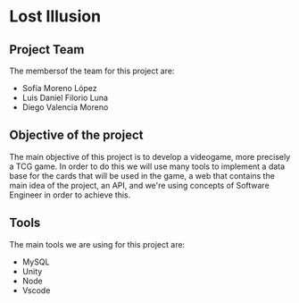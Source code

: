 # Lost Illusion
## Project Team
The membersof the team for this project are:

- Sofía Moreno López
- Luis Daniel Filorio Luna
- Diego Valencia Moreno

## Objective of the project
The main objective of this project is to develop a videogame, more precisely a TCG game. In order to do this we will use many tools to implement a data base for the cards that will be used in the game, a web that contains the main idea of the project, an API, and we're using concepts of Software Engineer in order to achieve this.

## Tools
The main tools we are using for this project are:
- MySQL
- Unity
- Node
- Vscode
